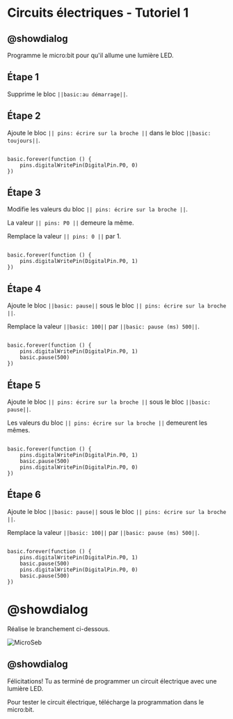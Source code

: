 # Circuits électriques - Tutoriel 1

## @showdialog

Programme le micro:bit pour qu'il allume une lumière LED.

## Étape 1

Supprime le bloc ``||basic:au démarrage||``.

## Étape 2

Ajoute le bloc ``|| pins: écrire sur la broche ||`` dans le bloc ``||basic: toujours||``.

```blocks

basic.forever(function () {
    pins.digitalWritePin(DigitalPin.P0, 0)
})

```

## Étape 3

Modifie les valeurs du bloc ``|| pins: écrire sur la broche ||``.

La valeur ``|| pins: P0 ||`` demeure la même.

Remplace la valeur ``|| pins: 0 ||`` par 1.

```blocks

basic.forever(function () {
    pins.digitalWritePin(DigitalPin.P0, 1)
})

```

## Étape 4

Ajoute le bloc ``||basic: pause||`` sous le bloc ``|| pins: écrire sur la broche ||``.

Remplace la valeur ``||basic: 100||`` par ``||basic: pause (ms) 500||``.

```blocks

basic.forever(function () {
    pins.digitalWritePin(DigitalPin.P0, 1)
    basic.pause(500)
})

```

## Étape 5

Ajoute le bloc ``|| pins: écrire sur la broche ||`` sous le bloc ``||basic: pause||``.

Les valeurs du bloc ``|| pins: écrire sur la broche ||`` demeurent les mêmes.

```blocks

basic.forever(function () {
    pins.digitalWritePin(DigitalPin.P0, 1)
    basic.pause(500)
    pins.digitalWritePin(DigitalPin.P0, 0)
})

```

## Étape 6

Ajoute le bloc ``||basic: pause||`` sous le bloc ``|| pins: écrire sur la broche ||``.

Remplace la valeur ``||basic: 100||`` par ``||basic: pause (ms) 500||``.

```blocks

basic.forever(function () {
    pins.digitalWritePin(DigitalPin.P0, 1)
    basic.pause(500)
    pins.digitalWritePin(DigitalPin.P0, 0)
    basic.pause(500)
})

```

# @showdialog 

Réalise le branchement ci-dessous.

![MicroSeb](https://github.com/sbergeroncp/micro-seb/blob/master/1.png?raw=true)

## @showdialog 

Félicitations! Tu as terminé de programmer un circuit électrique avec une lumière LED.

Pour tester le circuit électrique, télécharge la programmation dans le micro:bit.